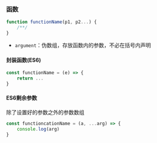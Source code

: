### 函数
```JavaScript
function functionName(p1, p2...) {
	/**/
}
```
- `argument`：伪数组，存放函数内的参数，不必在括号内声明
#### 封装函数(ES6)
```JavaScript
const functionName = (e) => { 
	return ... 
}
```
#### ES6剩余参数
除了设置好的参数之外的参数数组
```js
const functioncationName = (a, ...arg) => {
	console.log(arg)
}
```
